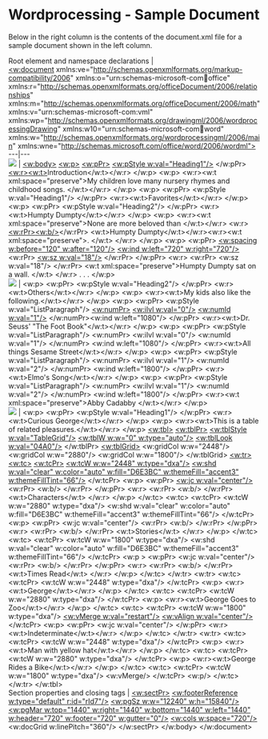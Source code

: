 # Wordprocessing - Sample Document

Below in the right column is the contents of the document.xml file for a sample document shown in the left column.

Root element and namespace declarations | <?xml version="1.0" encoding="UTF-8" standalone="yes"?>  
[<w:document](WPdocument.md) xmlns:ve="http://schemas.openxmlformats.org/markup-compatibility/2006" xmlns:o="urn:schemas-microsoft-com:office:office" xmlns:r="http://schemas.openxmlformats.org/officeDocument/2006/relationships" xmlns:m="http://schemas.openxmlformats.org/officeDocument/2006/math" xmlns:v="urn:schemas-microsoft-com:vml" xmlns:wp="http://schemas.openxmlformats.org/drawingml/2006/wordprocessingDrawing" xmlns:w10="urn:schemas-microsoft-com:office:word" xmlns:w="http://schemas.openxmlformats.org/wordprocessingml/2006/main" xmlns:wne="http://schemas.microsoft.com/office/word/2006/wordml">  
---|---  
![](images\wp-docSamp-part1.gif) | [<w:body>](WPdocument.md) [<w:p>](WPparagraph.md) [<w:pPr>](WPparagraphProperties.md) [<w:pStyle w:val="Heading1"/>](WPstyleParStyles.md) </w:pPr> [<w:r>](WPtext.md)[<w:t>](WPtext.md)Introduction</w:t></w:r> </w:p> <w:p> <w:r><w:t xml:space="preserve">My children love many nursery rhymes and childhood songs. </w:t></w:r> </w:p> <w:p> <w:pPr> <w:pStyle w:val="Heading1"/> </w:pPr> <w:r><w:t>Favorites</w:t></w:r> </w:p> <w:p> <w:pPr> <w:pStyle w:val="Heading2"/> </w:pPr> <w:r><w:t>Humpty Dumpty</w:t></w:r> </w:p> <w:p> <w:r><w:t xml:space="preserve">None are more beloved than </w:t></w:r> <w:r> [<w:rPr>](WPstyleCharStyles.md)[<w:b/>](WPtextFormatting.md)</w:rPr> <w:t>Humpty Dumpty</w:t></w:r><w:r><w:t xml:space="preserve">. </w:t> </w:r> </w:p> <w:p> <w:pPr> [<w:spacing w:before="120" w:after="120"/>](WPspacing.md) [<w:ind w:left="720" w:right="720"/>](WPindentation.md) <w:rPr> [<w:sz w:val="18"/>](WPtextFormatting.md) </w:rPr> </w:pPr> <w:r> <w:rPr> <w:sz w:val="18"/> </w:rPr> <w:t xml:space="preserve">Humpty Dumpty sat on a wall. </w:t> </w:r> . . . </w:p>  
![](images\wp-docSamp-part2.gif) | <w:p> <w:pPr> <w:pStyle w:val="Heading2"/> </w:pPr> <w:r><w:t>Others</w:t></w:r> </w:p> <w:p> <w:r><w:t>My kids also like the following.</w:t></w:r> </w:p> <w:p> <w:pPr> <w:pStyle w:val="ListParagraph"/> [<w:numPr>](WPparagraphProperties.md) [<w:ilvl w:val="0"/>](WPnumberingLvl.md) [<w:numId w:val="1"/>](WPnumbering.md) </w:numPr><w:ind w:left="1080"/> </w:pPr> <w:r><w:t>Dr. Seuss' "The Foot Book"</w:t></w:r> </w:p> <w:p> <w:pPr> <w:pStyle w:val="ListParagraph"/> <w:numPr> <w:ilvl w:val="0"/> <w:numId w:val="1"/> </w:numPr> <w:ind w:left="1080"/> </w:pPr> <w:r><w:t>All things Sesame Street</w:t></w:r> </w:p> <w:p> <w:pPr> <w:pStyle w:val="ListParagraph"/> <w:numPr> <w:ilvl w:val="1"/> <w:numId w:val="2"/> </w:numPr> <w:ind w:left="1800"/> </w:pPr> <w:r><w:t>Elmo's Song</w:t></w:r> </w:p> <w:p> <w:pPr> <w:pStyle w:val="ListParagraph"/> <w:numPr> <w:ilvl w:val="1"/> <w:numId w:val="2"/> </w:numPr> <w:ind w:left="1800"/> </w:pPr> <w:r><w:t xml:space="preserve">Abby Cadabby </w:t></w:r> </w:p>  
![](images\wp-docSamp-part3.gif) | <w:p> <w:pPr> <w:pStyle w:val="Heading1"/> </w:pPr> <w:r><w:t>Curious George</w:t></w:r> </w:p> <w:p> <w:r><w:t>This is a table of related pleasures.</w:t></w:r> </w:p> [<w:tbl>](WPtable.md) [<w:tblPr>](WPtableProperties.md) [<w:tblStyle w:val="TableGrid"/>](WPstylesTableStyles.md) [<w:tblW w:w="0" w:type="auto"/>](WPtableWidth.md) [<w:tblLook w:val="04A0"/>](WPtblLook.md) </w:tblPr> [<w:tblGrid>](WPtableGrid.md) <w:gridCol w:w="2448"/> <w:gridCol w:w="2880"/> <w:gridCol w:w="1800"/> </w:tblGrid> [<w:tr>](WPtableRow.md) [<w:tc>](WPtableCell.md) [<w:tcPr>](WPtableCellProperties.md) [<w:tcW w:w="2448" w:type="dxa"/>](WPtableCellProperties-Width.md) [<w:shd w:val="clear" w:color="auto" w:fill="D6E3BC" w:themeFill="accent3" w:themeFillTint="66"/>](WPtableCellProperties-Shading.md) </w:tcPr> <w:p> <w:pPr> [<w:jc w:val="center"/>](WPalignment.md) <w:rPr> <w:b/> </w:rPr> </w:pPr> <w:r> <w:rPr> <w:b/> </w:rPr> <w:t>Characters</w:t> </w:r> </w:p> </w:tc> <w:tc> <w:tcPr> <w:tcW w:w="2880" w:type="dxa"/> <w:shd w:val="clear" w:color="auto" w:fill="D6E3BC" w:themeFill="accent3" w:themeFillTint="66"/> </w:tcPr> <w:p> <w:pPr> <w:jc w:val="center"/> <w:rPr> <w:b/> </w:rPr> </w:pPr> <w:r> <w:rPr> <w:b/> </w:rPr> <w:t>Stories</w:t> </w:r> </w:p> </w:tc> <w:tc> <w:tcPr> <w:tcW w:w="1800" w:type="dxa"/> <w:shd w:val="clear" w:color="auto" w:fill="D6E3BC" w:themeFill="accent3" w:themeFillTint="66"/> </w:tcPr> <w:p > <w:pPr> <w:jc w:val="center"/> <w:rPr> <w:b/> </w:rPr> </w:pPr> <w:r> <w:rPr> <w:b/> </w:rPr> <w:t>Times Read</w:t> </w:r> </w:p> </w:tc> </w:tr> <w:tr> <w:tc> <w:tcPr> <w:tcW w:w="2448" w:type="dxa"/> </w:tcPr> <w:p> <w:r><w:t>George</w:t></w:r> </w:p> </w:tc> <w:tc> <w:tcPr> <w:tcW w:w="2880" w:type="dxa"/> </w:tcPr> <w:p> <w:r><w:t>George Goes to Zoo</w:t></w:r> </w:p> </w:tc> <w:tc> <w:tcPr> <w:tcW w:w="1800" w:type="dxa"/> [<w:vMerge w:val="restart"/>](WPtableGrid.md) [<w:vAlign w:val="center"/>](WPtableCellProperties-verticalAlignment.md) </w:tcPr> <w:p> <w:pPr> <w:jc w:val="center"/> </w:pPr> <w:r><w:t>Indeterminate</w:t></w:r> </w:p> </w:tc> </w:tr> <w:tr> <w:tc> <w:tcPr> <w:tcW w:w="2448" w:type="dxa"/> </w:tcPr> <w:p> <w:r><w:t>Man with yellow hat</w:t></w:r> </w:p> </w:tc> <w:tc> <w:tcPr> <w:tcW w:w="2880" w:type="dxa"/> </w:tcPr> <w:p> <w:r><w:t>George Rides a Bike</w:t></w:r> </w:p> </w:tc> <w:tc> <w:tcPr> <w:tcW w:w="1800" w:type="dxa"/> <w:vMerge/> </w:tcPr> <w:p/> </w:tc> </w:tr> </w:tbl>  
Section properties and closing tags | [<w:sectPr>](WPsection.md) [<w:footerReference w:type="default" r:id="rId7"/>](WPsectionFooterreference.md) [<w:pgSz w:w="12240" w:h="15840"/>](WPsection.md) [<w:pgMar w:top="1440" w:right="1440" w:bottom="1440" w:left="1440" w:header="720" w:footer="720" w:gutter="0"/>](WPsectionPgMar.md) [<w:cols w:space="720"/>](WPsectionCols.md) <w:docGrid w:linePitch="360"/> </w:sectPr> </w:body> </w:document>
